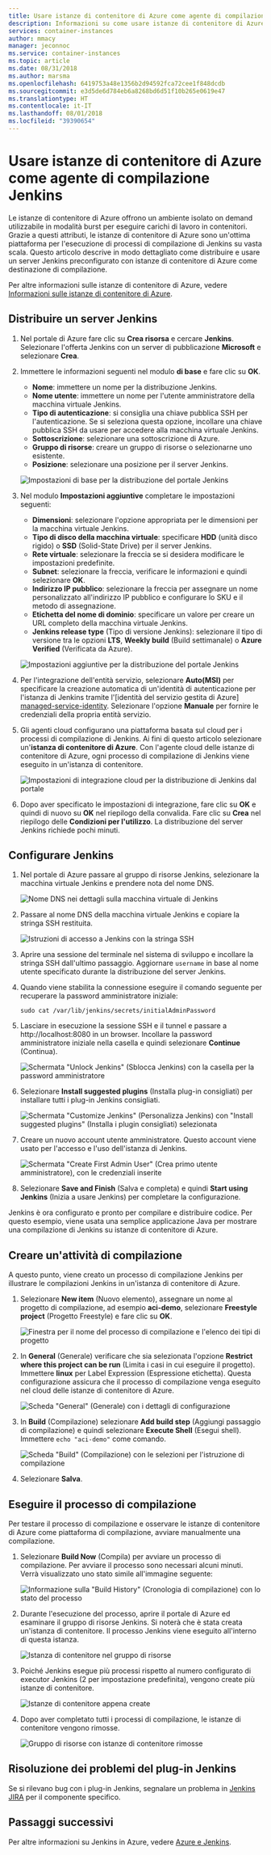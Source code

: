 ```yaml
---
title: Usare istanze di contenitore di Azure come agente di compilazione Jenkins
description: Informazioni su come usare istanze di contenitore di Azure come agente di compilazione Jenkins.
services: container-instances
author: mmacy
manager: jeconnoc
ms.service: container-instances
ms.topic: article
ms.date: 08/31/2018
ms.author: marsma
ms.openlocfilehash: 6419753a48e1356b2d94592fca72cee1f848dcdb
ms.sourcegitcommit: e3d5de6d784eb6a8268bd6d51f10b265e0619e47
ms.translationtype: HT
ms.contentlocale: it-IT
ms.lasthandoff: 08/01/2018
ms.locfileid: "39390654"
---
```

# <a name="use-azure-container-instances-as-a-jenkins-build-agent"></a>Usare istanze di contenitore di Azure come agente di compilazione Jenkins

Le istanze di contenitore di Azure offrono un ambiente isolato on demand utilizzabile in modalità burst per eseguire carichi di lavoro in contenitori. Grazie a questi attributi, le istanze di contenitore di Azure sono un'ottima piattaforma per l'esecuzione di processi di compilazione di Jenkins su vasta scala. Questo articolo descrive in modo dettagliato come distribuire e usare un server Jenkins preconfigurato con istanze di contenitore di Azure come destinazione di compilazione.

Per altre informazioni sulle istanze di contenitore di Azure, vedere [Informazioni sulle istanze di contenitore di Azure][about-aci].

## <a name="deploy-a-jenkins-server"></a>Distribuire un server Jenkins

1. Nel portale di Azure fare clic su **Crea risorsa** e cercare **Jenkins**. Selezionare l'offerta Jenkins con un server di pubblicazione **Microsoft** e selezionare **Crea**.

2. Immettere le informazioni seguenti nel modulo **di base** e fare clic su **OK**.

   - **Nome**: immettere un nome per la distribuzione Jenkins.
   - **Nome utente**: immettere un nome per l'utente amministratore della macchina virtuale Jenkins.
   - **Tipo di autenticazione**: si consiglia una chiave pubblica SSH per l'autenticazione. Se si seleziona questa opzione, incollare una chiave pubblica SSH da usare per accedere alla macchina virtuale Jenkins.
   - **Sottoscrizione**: selezionare una sottoscrizione di Azure.
   - **Gruppo di risorse**: creare un gruppo di risorse o selezionarne uno esistente.
   - **Posizione**: selezionare una posizione per il server Jenkins.

   ![Impostazioni di base per la distribuzione del portale Jenkins](./media/container-instances-jenkins/jenkins-portal-01.png)

3. Nel modulo **Impostazioni aggiuntive** completare le impostazioni seguenti:

   - **Dimensioni**: selezionare l'opzione appropriata per le dimensioni per la macchina virtuale Jenkins.
   - **Tipo di disco della macchina virtuale**: specificare **HDD** (unità disco rigido) o **SSD** (Solid-State Drive) per il server Jenkins.
   - **Rete virtuale**: selezionare la freccia se si desidera modificare le impostazioni predefinite.
   - **Subnet**: selezionare la freccia, verificare le informazioni e quindi selezionare **OK**.
   - **Indirizzo IP pubblico**: selezionare la freccia per assegnare un nome personalizzato all'indirizzo IP pubblico e configurare lo SKU e il metodo di assegnazione.
   - **Etichetta del nome di dominio**: specificare un valore per creare un URL completo della macchina virtuale Jenkins.
   - **Jenkins release type** (Tipo di versione Jenkins): selezionare il tipo di versione tra le opzioni **LTS**, **Weekly build** (Build settimanale) o **Azure Verified** (Verificata da Azure).

   ![Impostazioni aggiuntive per la distribuzione del portale Jenkins](./media/container-instances-jenkins/jenkins-portal-02.png)

4. Per l'integrazione dell'entità servizio, selezionare **Auto(MSI)** per specificare la creazione automatica di un'identità di autenticazione per l'istanza di Jenkins tramite l'[identità del servizio gestita di Azure] [managed-service-identity]. Selezionare l'opzione **Manuale** per fornire le credenziali della propria entità servizio.

5. Gli agenti cloud configurano una piattaforma basata sul cloud per i processi di compilazione di Jenkins. Ai fini di questo articolo selezionare un'**istanza di contenitore di Azure**. Con l'agente cloud delle istanze di contenitore di Azure, ogni processo di compilazione di Jenkins viene eseguito in un'istanza di contenitore.

   ![Impostazioni di integrazione cloud per la distribuzione di Jenkins dal portale](./media/container-instances-jenkins/jenkins-portal-03.png)

6. Dopo aver specificato le impostazioni di integrazione, fare clic su **OK** e quindi di nuovo su **OK** nel riepilogo della convalida. Fare clic su **Crea** nel riepilogo delle **Condizioni per l'utilizzo**. La distribuzione del server Jenkins richiede pochi minuti.

## <a name="configure-jenkins"></a>Configurare Jenkins

1. Nel portale di Azure passare al gruppo di risorse Jenkins, selezionare la macchina virtuale Jenkins e prendere nota del nome DNS.

   ![Nome DNS nei dettagli sulla macchina virtuale di Jenkins](./media/container-instances-jenkins/jenkins-portal-fqdn.png)

2. Passare al nome DNS della macchina virtuale Jenkins e copiare la stringa SSH restituita.

   ![Istruzioni di accesso a Jenkins con la stringa SSH](./media/container-instances-jenkins/jenkins-portal-04.png)

3. Aprire una sessione del terminale nel sistema di sviluppo e incollare la stringa SSH dall'ultimo passaggio. Aggiornare `username` in base al nome utente specificato durante la distribuzione del server Jenkins.

4. Quando viene stabilita la connessione eseguire il comando seguente per recuperare la password amministratore iniziale:

   ```
   sudo cat /var/lib/jenkins/secrets/initialAdminPassword
   ```

5. Lasciare in esecuzione la sessione SSH e il tunnel e passare a http://localhost:8080 in un browser. Incollare la password amministratore iniziale nella casella e quindi selezionare **Continue** (Continua).

   ![Schermata "Unlock Jenkins" (Sblocca Jenkins) con la casella per la password amministratore](./media/container-instances-jenkins/jenkins-portal-05.png)

6. Selezionare **Install suggested plugins** (Installa plug-in consigliati) per installare tutti i plug-in Jenkins consigliati.

   ![Schermata "Customize Jenkins" (Personalizza Jenkins) con "Install suggested plugins" (Installa i plugin consigliati) selezionata](./media/container-instances-jenkins/jenkins-portal-06.png)

7. Creare un nuovo account utente amministratore. Questo account viene usato per l'accesso e l'uso dell'istanza di Jenkins.

   ![Schermata "Create First Admin User" (Crea primo utente amministratore), con le credenziali inserite](./media/container-instances-jenkins/jenkins-portal-07.png)

8. Selezionare **Save and Finish** (Salva e completa) e quindi **Start using Jenkins** (Inizia a usare Jenkins) per completare la configurazione.

Jenkins è ora configurato e pronto per compilare e distribuire codice. Per questo esempio, viene usata una semplice applicazione Java per mostrare una compilazione di Jenkins su istanze di contenitore di Azure.

## <a name="create-a-build-job"></a>Creare un'attività di compilazione

A questo punto, viene creato un processo di compilazione Jenkins per illustrare le compilazioni Jenkins in un'istanza di contenitore di Azure.

1. Selezionare **New item** (Nuovo elemento), assegnare un nome al progetto di compilazione, ad esempio **aci-demo**, selezionare **Freestyle project** (Progetto Freestyle) e fare clic su **OK**.

   ![Finestra per il nome del processo di compilazione e l'elenco dei tipi di progetto](./media/container-instances-jenkins/jenkins-new-job.png)

2. In **General** (Generale) verificare che sia selezionata l'opzione **Restrict where this project can be run** (Limita i casi in cui eseguire il progetto). Immettere **linux** per Label Expression (Espressione etichetta). Questa configurazione assicura che il processo di compilazione venga eseguito nel cloud delle istanze di contenitore di Azure.

   ![Scheda "General" (Generale) con i dettagli di configurazione](./media/container-instances-jenkins/jenkins-job-01.png)

3. In **Build** (Compilazione) selezionare **Add build step** (Aggiungi passaggio di compilazione) e quindi selezionare **Execute Shell** (Esegui shell). Immettere `echo "aci-demo"` come comando.

   ![Scheda "Build" (Compilazione) con le selezioni per l'istruzione di compilazione](./media/container-instances-jenkins/jenkins-job-02.png)

5. Selezionare **Salva**.

## <a name="run-the-build-job"></a>Eseguire il processo di compilazione

Per testare il processo di compilazione e osservare le istanze di contenitore di Azure come piattaforma di compilazione, avviare manualmente una compilazione.

1. Selezionare **Build Now** (Compila) per avviare un processo di compilazione. Per avviare il processo sono necessari alcuni minuti. Verrà visualizzato uno stato simile all'immagine seguente:

   ![Informazione sulla "Build History" (Cronologia di compilazione) con lo stato del processo](./media/container-instances-jenkins/jenkins-job-status.png)

2. Durante l'esecuzione del processo, aprire il portale di Azure ed esaminare il gruppo di risorse Jenkins. Si noterà che è stata creata un'istanza di contenitore. Il processo Jenkins viene eseguito all'interno di questa istanza.

   ![Istanza di contenitore nel gruppo di risorse](./media/container-instances-jenkins/jenkins-aci.png)

3. Poiché Jenkins esegue più processi rispetto al numero configurato di executor Jenkins (2 per impostazione predefinita), vengono create più istanze di contenitore.

   ![Istanze di contenitore appena create](./media/container-instances-jenkins/jenkins-aci-multi.png)

4. Dopo aver completato tutti i processi di compilazione, le istanze di contenitore vengono rimosse.

   ![Gruppo di risorse con istanze di contenitore rimosse](./media/container-instances-jenkins/jenkins-aci-none.png)

## <a name="troubleshooting-the-jenkins-plugin"></a>Risoluzione dei problemi del plug-in Jenkins

Se si rilevano bug con i plug-in Jenkins, segnalare un problema in [Jenkins JIRA](https://issues.jenkins-ci.org/) per il componente specifico.

## <a name="next-steps"></a>Passaggi successivi

Per altre informazioni su Jenkins in Azure, vedere [Azure e Jenkins][jenkins-azure].

<!-- LINKS - internal -->
[about-aci]: ./container-instances-overview.md
[jenkins-azure]: ../jenkins/overview.md
[managed-service-identity]: ../active-directory/managed-service-identity/overview.md